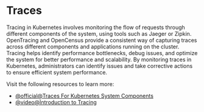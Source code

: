 # Traces

Tracing in Kubernetes involves monitoring the flow of requests through different components of the system, using tools such as Jaeger or Zipkin. OpenTracing and OpenCensus provide a consistent way of capturing traces across different components and applications running on the cluster. Tracing helps identify performance bottlenecks, debug issues, and optimize the system for better performance and scalability. By monitoring traces in Kubernetes, administrators can identify issues and take corrective actions to ensure efficient system performance.

Visit the following resources to learn more:

- [@official@Traces For Kubernetes System Components](https://kubernetes.io/docs/concepts/cluster-administration/system-traces/)
- [@video@Introduction to Tracing](https://www.youtube.com/watch?v=idDu_jXqf4E)